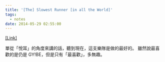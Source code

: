```yaml
---
title: '[The] Slowest Runner [in all the World]'
tags:
  - notes
date: 2014-05-29 02:55:00
---
```


[[Link]](http://theslowestrunner.bandcamp.com/)

單從「悅耳」的角度來講的話，聽到現在，這支樂隊是做的最好的。
雖然說最喜歡的是仍是 GY!BE，但是只有「最喜歡」，多無趣。
